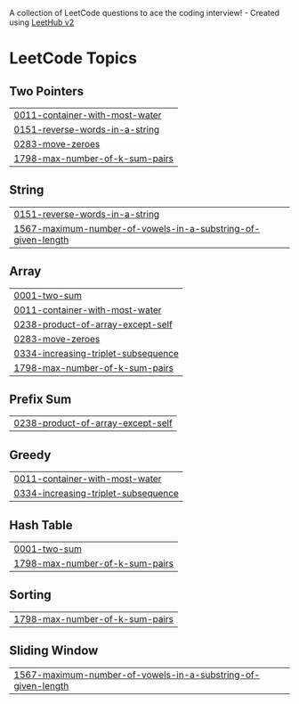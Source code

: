 A collection of LeetCode questions to ace the coding interview! - Created using [LeetHub v2](https://github.com/arunbhardwaj/LeetHub-2.0)
<!---LeetCode Topics Start-->
# LeetCode Topics
## Two Pointers
|  |
| ------- |
| [0011-container-with-most-water](https://github.com/aromal-ARO/Leetcode/tree/master/0011-container-with-most-water) |
| [0151-reverse-words-in-a-string](https://github.com/aromal-ARO/Leetcode/tree/master/0151-reverse-words-in-a-string) |
| [0283-move-zeroes](https://github.com/aromal-ARO/Leetcode/tree/master/0283-move-zeroes) |
| [1798-max-number-of-k-sum-pairs](https://github.com/aromal-ARO/Leetcode/tree/master/1798-max-number-of-k-sum-pairs) |
## String
|  |
| ------- |
| [0151-reverse-words-in-a-string](https://github.com/aromal-ARO/Leetcode/tree/master/0151-reverse-words-in-a-string) |
| [1567-maximum-number-of-vowels-in-a-substring-of-given-length](https://github.com/aromal-ARO/Leetcode/tree/master/1567-maximum-number-of-vowels-in-a-substring-of-given-length) |
## Array
|  |
| ------- |
| [0001-two-sum](https://github.com/aromal-ARO/Leetcode/tree/master/0001-two-sum) |
| [0011-container-with-most-water](https://github.com/aromal-ARO/Leetcode/tree/master/0011-container-with-most-water) |
| [0238-product-of-array-except-self](https://github.com/aromal-ARO/Leetcode/tree/master/0238-product-of-array-except-self) |
| [0283-move-zeroes](https://github.com/aromal-ARO/Leetcode/tree/master/0283-move-zeroes) |
| [0334-increasing-triplet-subsequence](https://github.com/aromal-ARO/Leetcode/tree/master/0334-increasing-triplet-subsequence) |
| [1798-max-number-of-k-sum-pairs](https://github.com/aromal-ARO/Leetcode/tree/master/1798-max-number-of-k-sum-pairs) |
## Prefix Sum
|  |
| ------- |
| [0238-product-of-array-except-self](https://github.com/aromal-ARO/Leetcode/tree/master/0238-product-of-array-except-self) |
## Greedy
|  |
| ------- |
| [0011-container-with-most-water](https://github.com/aromal-ARO/Leetcode/tree/master/0011-container-with-most-water) |
| [0334-increasing-triplet-subsequence](https://github.com/aromal-ARO/Leetcode/tree/master/0334-increasing-triplet-subsequence) |
## Hash Table
|  |
| ------- |
| [0001-two-sum](https://github.com/aromal-ARO/Leetcode/tree/master/0001-two-sum) |
| [1798-max-number-of-k-sum-pairs](https://github.com/aromal-ARO/Leetcode/tree/master/1798-max-number-of-k-sum-pairs) |
## Sorting
|  |
| ------- |
| [1798-max-number-of-k-sum-pairs](https://github.com/aromal-ARO/Leetcode/tree/master/1798-max-number-of-k-sum-pairs) |
## Sliding Window
|  |
| ------- |
| [1567-maximum-number-of-vowels-in-a-substring-of-given-length](https://github.com/aromal-ARO/Leetcode/tree/master/1567-maximum-number-of-vowels-in-a-substring-of-given-length) |
<!---LeetCode Topics End-->